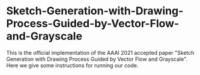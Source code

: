 # Sketch-Generation-with-Drawing-Process-Guided-by-Vector-Flow-and-Grayscale
This is the official implementation of the AAAI 2021 accepted paper "Sketch Generation with Drawing Process Guided by Vector Flow and Grayscale".  
Here we give some instructions for running our code.

